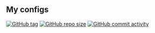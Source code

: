 ## My configs
[![GitHub tag](https://img.shields.io/github/v/tag/flufficat/dotfiles?color=BA7BE5&label=Latest&style=for-the-badge)](https://github.com/flufficat/yt-boat/tags)
[![GitHub repo size](https://img.shields.io/github/repo-size/flufficat/dotfiles?color=%23BA7BE5&style=for-the-badge)](https://github.com/flufficat/yt-boat)
[![GitHub commit activity](https://img.shields.io/github/commit-activity/m/flufficat/dotfiles?color=%23BA7BE5&label=Commits&style=for-the-badge)](https://github.com/flufficat/yt-boat/commits/main)
